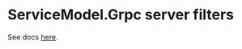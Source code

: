 # ServiceModel.Grpc server filters

See docs [here](https://max-ieremenko.github.io/ServiceModel.Grpc/server-filters.html).
